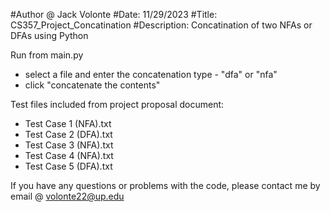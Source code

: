 #Author @ Jack Volonte
#Date: 11/29/2023
#Title: CS357_Project_Concatination
#Description: Concatination of two NFAs or DFAs using Python

Run from main.py
  - select a file and enter the concatenation type - "dfa" or "nfa"
  - click "concatenate the contents"

Test files included from project proposal document:
  - Test Case 1 (NFA).txt
  - Test Case 2 (DFA).txt
  - Test Case 3 (NFA).txt
  - Test Case 4 (NFA).txt
  - Test Case 5 (DFA).txt

If you have any questions or problems with the code, please contact me by email @ volonte22@up.edu